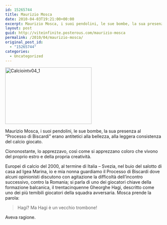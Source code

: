```yaml
---
id: 15265744
title: Maurizio Mosca
date: 2010-04-03T19:21:00+00:00
excerpt: Maurizio Mosca, i suoi pendolini, le sue bombe, la sua presenza al "Processo di Biscardi" erano antitetici alla bellezza, alla leggera consistenza del calcio giocato. Ciononostante, lo apprezzavo, così come si apprezzano coloro che vivono del pro...
layout: post
guid: http://viteinfinite.posterous.com/maurizio-mosca
permalink: /2010/04/maurizio-mosca/
original_post_id:
  - "15265744"
categories:
  - Uncategorized
---
```

<div class='p_embed p_image_embed'>
  <img alt="Calciointv04_1" height="182" src="http://www.viteinfinite.com/wp-content/uploads/2013/03/calciointv04_1.jpg" width="278" />
</div>

Maurizio Mosca, i suoi pendolini, le sue bombe, la sua presenza al “Processo di Biscardi” erano antitetici alla bellezza, alla leggera consistenza del calcio giocato.

Ciononostante, lo apprezzavo, così come si apprezzano coloro che vivono del proprio estro e della propria creatività. 

Europei di calcio del 2000, al termine di Italia – Svezia, nel buio del salotto di casa ad Igea Marina, io e mia nonna guardiamo il Processo di Biscardi dove alcuni opinionisti discutono con agitazione la difficoltà dell’incontro successivo, contro la Romania; si parla di uno dei giocatori chiave della formazione balcanica, il trentacinquenne Gheorghe Hagi, descritto come uno dei più temibili giocatori della squadra avversaria. Mosca prende la parola:

> Hagi? Ma Hagi è un vecchio trombone!

Aveva ragione.
